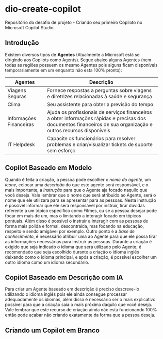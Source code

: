 # dio-create-copilot
Repositório do desafio de projeto - Criando seu primeiro Copiloto no Microsoft Copilot Studio

## Introdução

Existem diversos tipos de **Agentes** (Atualmente a Microsoft está se dirigindo aos Copilots como Agents). Segue abaixo alguns Agentes (nem todas as regiões possuem os mesmo Agentes pois alguns ficam disponíveis temporariamente em um enquanto não esta 100% pronto):

Agentes   | Descrição
--------- | ------
Viagens Seguras | Fornece respostas a perguntas sobre viagens e diretrizes relacionadas à saúde e segurança
Clima | Seu assistente para obter a previsão do tempo
Informações Financeiras | Ajuda os profissionais de serviços financeiros a obter informações rápidas e precisas dos documentos financeiros de sua organização e outros recursos disponíveis
IT Helpdesk | Capacite os funcionários para resolver problemas e criar/visualizar tickets de suporte sem esforço

## Copilot Baseado em Modelo

Quando é feita a criação, a pessoa pode escolher o *nome do agente*, um *ícone*, colocar uma *descrição* do que este agente será responsável, e o mais importante, a *instrução* para que o Agente aja focado naquilo que você deseja. Vale lembrar que o nome que será atribuído ao Agente, será o nome que ele utilizara para se apresentar para as pessoas. Nesta instrução é possível informar que ele será responsável por instruir, tirar dúvidas referente a um tópico especifico como Filmes, ou se a pessoa desejar pode focar em mais de um, mas o limitando a interagir focado em tópicos pontuais. Além disso é possível o instruir a interagir com as pessoas de forma mais polida e formal, descontraída, mas focando na educação, respeito e sendo amigável por exemplo. Outro ponto é a *base de conhecimento*, é necessário atribuir uma ao Agente para que ele possa tirar as informações necessárias para instruir as pessoas. Durante a criação é exigido que seja indicado o idioma que será utilizado pelo Agente, é recomendado que seja escolhido durante a criação o idioma inglês deixando como o idioma principal, e após a criação, é possível escolher um outro idioma como um idioma secundário.

## Copilot Baseado em Descrição com IA

Para criar um Agente baseado em descrição é preciso descreve-lo utilizando o idioma inglês pois ele ainda consegue processar adequadamente os idiomas, além disso é necessário ser o mais explicativo possível para que a criação saia o mais próxima daquilo que você deseja. Vale lembrar que este recurso de criação ainda não esta funcionando 100% então pode acabar não criando exatamente da forma que a pessoa deseja.

## Criando um Copilot em Branco

